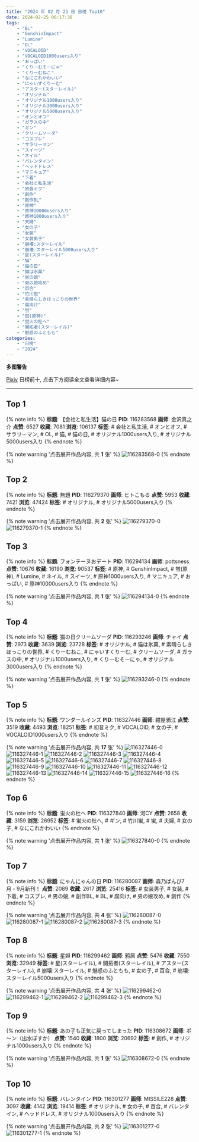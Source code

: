 ```yaml
---
title: "2024 年 02 月 23 日 日榜 Top10"
date: 2024-02-25 06:17:38
tags:
    - "BL"
    - "GenshinImpact"
    - "Lumine"
    - "OL"
    - "VOCALOID"
    - "VOCALOID1000users入り"
    - "おっぱい"
    - "くりーむそーにゃ"
    - "くりーむねこ"
    - "なにこれかわいい"
    - "にゃいすくりーむ"
    - "アスター(スターレイル)"
    - "オリジナル"
    - "オリジナル1000users入り"
    - "オリジナル3000users入り"
    - "オリジナル5000users入り"
    - "オンとオフ"
    - "ガラスの中"
    - "ギン"
    - "クリームソーダ"
    - "コスプレ"
    - "サラリーマン"
    - "スイーツ"
    - "ネイル"
    - "バレンタイン"
    - "ヘッドドレス"
    - "マニキュア"
    - "下着"
    - "会社と私生活"
    - "初音ミク"
    - "創作"
    - "創作BL"
    - "原神"
    - "原神10000users入り"
    - "原神1000users入り"
    - "夫婦"
    - "女の子"
    - "女装"
    - "女装男子"
    - "崩壊:スターレイル"
    - "崩壊:スターレイル5000users入り"
    - "星(スターレイル)"
    - "猫"
    - "猫の日"
    - "猫は氷菓"
    - "男の娘"
    - "男の娘攻め"
    - "百合"
    - "竹川蛍"
    - "素晴らしきほっこりの世界"
    - "腐向け"
    - "蛍"
    - "蛍(原神)"
    - "蛍火の杜へ"
    - "開拓者(スターレイル)"
    - "魅惑のふともも"
categories:
    - "日榜"
    - "2024"
---
```


<i class="fa fa-triangle-exclamation"></i>**多图警告**<i class="fa fa-triangle-exclamation"></i>

[Pixiv](https://www.pixiv.net/) 日榜前十, 点击下方阅读全文查看详细内容~

<!-- more -->

---

## Top 1

{% note info %}
**标题**: 【会社と私生活】猫の日
**PID**: 116283568 **画师**: 金沢真之介
**点赞**: 6527 **收藏**: 7081 **浏览**: 106137
**标签**: # 会社と私生活, # オンとオフ, # サラリーマン, # OL, # 猫, # 猫の日, # オリジナル1000users入り, # オリジナル5000users入り
{% endnote %}

{% note warning '点击展开作品内容, 共 **1** 张' %}
![116283568-0](https://i.pixiv.re/img-original/img/2024/02/22/13/07/54/116283568_p0.jpg)
{% endnote %}

## Top 2

{% note info %}
**标题**: 無題
**PID**: 116279370 **画师**: ヒトこもる
**点赞**: 5953 **收藏**: 7421 **浏览**: 47424
**标签**: # オリジナル, # オリジナル5000users入り
{% endnote %}

{% note warning '点击展开作品内容, 共 **2** 张' %}
![116279370-0](https://i.pixiv.re/img-original/img/2024/02/22/08/05/51/116279370_p0.png)
![116279370-1](https://i.pixiv.re/img-original/img/2024/02/22/08/05/51/116279370_p1.png)
{% endnote %}

## Top 3

{% note info %}
**标题**: フォンテーヌおデート
**PID**: 116294134 **画师**: pottsness
**点赞**: 10676 **收藏**: 16190 **浏览**: 90537
**标签**: # 原神, # GenshinImpact, # 蛍(原神), # Lumine, # ネイル, # スイーツ, # 原神1000users入り, # マニキュア, # おっぱい, # 原神10000users入り
{% endnote %}

{% note warning '点击展开作品内容, 共 **1** 张' %}
![116294134-0](https://i.pixiv.re/img-original/img/2024/02/22/21/02/18/116294134_p0.jpg)
{% endnote %}

## Top 4

{% note info %}
**标题**: 猫の日クリームソーダ
**PID**: 116293246 **画师**: チャイ
**点赞**: 2973 **收藏**: 3639 **浏览**: 23728
**标签**: # オリジナル, # 猫は氷菓, # 素晴らしきほっこりの世界, # くりーむねこ, # にゃいすくりーむ, # クリームソーダ, # ガラスの中, # オリジナル1000users入り, # くりーむそーにゃ, # オリジナル3000users入り
{% endnote %}

{% note warning '点击展开作品内容, 共 **1** 张' %}
![116293246-0](https://i.pixiv.re/img-original/img/2024/02/22/20/30/01/116293246_p0.png)
{% endnote %}

## Top 5

{% note info %}
**标题**: ワンダールインズ
**PID**: 116327446 **画师**: 紺屋鴉江
**点赞**: 3519 **收藏**: 4493 **浏览**: 18251
**标签**: # 初音ミク, # VOCALOID, # 女の子, # VOCALOID1000users入り
{% endnote %}

{% note warning '点击展开作品内容, 共 **17** 张' %}
![116327446-0](https://i.pixiv.re/img-original/img/2024/02/23/21/32/03/116327446_p0.jpg)
![116327446-1](https://i.pixiv.re/img-original/img/2024/02/23/21/32/03/116327446_p1.jpg)
![116327446-2](https://i.pixiv.re/img-original/img/2024/02/23/21/32/03/116327446_p2.jpg)
![116327446-3](https://i.pixiv.re/img-original/img/2024/02/23/21/32/03/116327446_p3.jpg)
![116327446-4](https://i.pixiv.re/img-original/img/2024/02/23/21/32/03/116327446_p4.jpg)
![116327446-5](https://i.pixiv.re/img-original/img/2024/02/23/21/32/03/116327446_p5.jpg)
![116327446-6](https://i.pixiv.re/img-original/img/2024/02/23/21/32/03/116327446_p6.jpg)
![116327446-7](https://i.pixiv.re/img-original/img/2024/02/23/21/32/03/116327446_p7.jpg)
![116327446-8](https://i.pixiv.re/img-original/img/2024/02/23/21/32/03/116327446_p8.jpg)
![116327446-9](https://i.pixiv.re/img-original/img/2024/02/23/21/32/03/116327446_p9.jpg)
![116327446-10](https://i.pixiv.re/img-original/img/2024/02/23/21/32/03/116327446_p10.jpg)
![116327446-11](https://i.pixiv.re/img-original/img/2024/02/23/21/32/03/116327446_p11.jpg)
![116327446-12](https://i.pixiv.re/img-original/img/2024/02/23/21/32/03/116327446_p12.jpg)
![116327446-13](https://i.pixiv.re/img-original/img/2024/02/23/21/32/03/116327446_p13.jpg)
![116327446-14](https://i.pixiv.re/img-original/img/2024/02/23/21/32/03/116327446_p14.jpg)
![116327446-15](https://i.pixiv.re/img-original/img/2024/02/23/21/32/03/116327446_p15.jpg)
![116327446-16](https://i.pixiv.re/img-original/img/2024/02/23/21/32/03/116327446_p16.jpg)
{% endnote %}

## Top 6

{% note info %}
**标题**: 蛍火の杜へ
**PID**: 116327840 **画师**: 河CY
**点赞**: 2658 **收藏**: 3159 **浏览**: 26952
**标签**: # 蛍火の杜へ, # ギン, # 竹川蛍, # 蛍, # 夫婦, # 女の子, # なにこれかわいい
{% endnote %}

{% note warning '点击展开作品内容, 共 **1** 张' %}
![116327840-0](https://i.pixiv.re/img-original/img/2024/02/23/21/44/11/116327840_p0.jpg)
{% endnote %}

## Top 7

{% note info %}
**标题**: にゃんにゃんの日
**PID**: 116280087 **画师**: 森乃ばんび7月・9月新刊！
**点赞**: 2089 **收藏**: 2617 **浏览**: 25416
**标签**: # 女装男子, # 女装, # 下着, # コスプレ, # 男の娘, # 創作BL, # BL, # 腐向け, # 男の娘攻め, # 創作
{% endnote %}

{% note warning '点击展开作品内容, 共 **4** 张' %}
![116280087-0](https://i.pixiv.re/img-original/img/2024/02/22/09/08/46/116280087_p0.jpg)
![116280087-1](https://i.pixiv.re/img-original/img/2024/02/22/09/08/46/116280087_p1.jpg)
![116280087-2](https://i.pixiv.re/img-original/img/2024/02/22/09/08/46/116280087_p2.jpg)
![116280087-3](https://i.pixiv.re/img-original/img/2024/02/22/09/08/46/116280087_p3.jpg)
{% endnote %}

## Top 8

{% note info %}
**标题**: 星妲
**PID**: 116299462 **画师**: 鸦居
**点赞**: 5476 **收藏**: 7550 **浏览**: 32949
**标签**: # 星(スターレイル), # 開拓者(スターレイル), # アスター(スターレイル), # 崩壊:スターレイル, # 魅惑のふともも, # 女の子, # 百合, # 崩壊:スターレイル5000users入り
{% endnote %}

{% note warning '点击展开作品内容, 共 **4** 张' %}
![116299462-0](https://i.pixiv.re/img-original/img/2024/02/22/23/18/16/116299462_p0.jpg)
![116299462-1](https://i.pixiv.re/img-original/img/2024/02/22/23/18/16/116299462_p1.jpg)
![116299462-2](https://i.pixiv.re/img-original/img/2024/02/22/23/18/16/116299462_p2.jpg)
![116299462-3](https://i.pixiv.re/img-original/img/2024/02/22/23/18/16/116299462_p3.jpg)
{% endnote %}

## Top 9

{% note info %}
**标题**: あの子も正気に戻ってしまった
**PID**: 116308672 **画师**: ポ～ン（出水ぽすか）
**点赞**: 1540 **收藏**: 1800 **浏览**: 20692
**标签**: # 創作, # オリジナル1000users入り
{% endnote %}

{% note warning '点击展开作品内容, 共 **1** 张' %}
![116308672-0](https://i.pixiv.re/img-original/img/2024/02/23/07/30/00/116308672_p0.jpg)
{% endnote %}

## Top 10

{% note info %}
**标题**: バレンタイン
**PID**: 116301277 **画师**: MISSILE228
**点赞**: 3097 **收藏**: 4142 **浏览**: 19414
**标签**: # オリジナル, # 女の子, # 百合, # バレンタイン, # ヘッドドレス, # オリジナル1000users入り
{% endnote %}

{% note warning '点击展开作品内容, 共 **2** 张' %}
![116301277-0](https://i.pixiv.re/img-original/img/2024/02/23/00/00/45/116301277_p0.jpg)
![116301277-1](https://i.pixiv.re/img-original/img/2024/02/23/00/00/45/116301277_p1.jpg)
{% endnote %}
